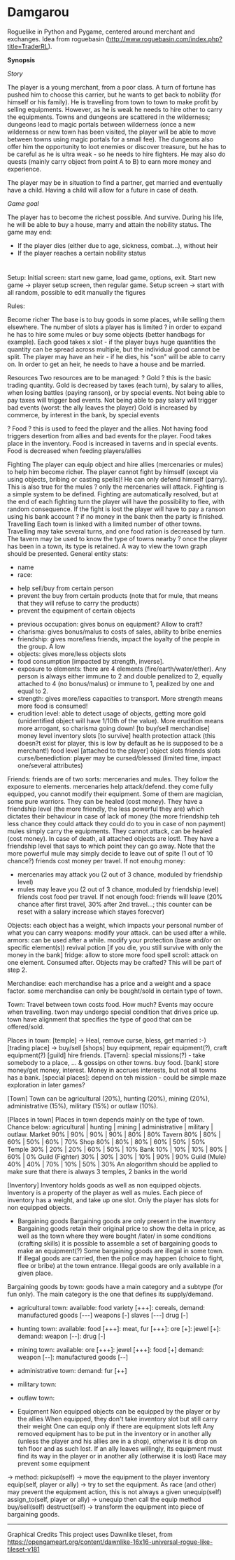 # Damgarou
Roguelike in Python and Pygame, centered around merchant and exchanges.
Idea from roguebasin (http://www.roguebasin.com/index.php?title=TraderRL).

**Synopsis**

_Story_

The player is a young merchant, from a poor class. A turn of fortune has pushed him to choose this carrier, but he wants to get back to nobility (for himself or his family). 
He is travelling from town to town to make profit by selling equipments. However, as he is weak he needs to hire other to carry the equipments.
Towns and dungeons are scattered in the wilderness; dungeons lead to magic portals between wilderness (once a new wilderness or new town has been visited, the player will be able to move between towns using magic portals for a small fee).
The dungeons also offer him the opportunity to loot enemies or discover treasure, but he has to be careful as he is ultra weak - so he needs to hire fighters.
He may also do quests (mainly carry object from point A to B) to earn more money and experience.

The player may be in situation to find a partner, get married and eventually have a child. Having a child will allow for a future in case of death.

_Game goal_

The player has to become the richest possible. And survive. During his life, he will be able to buy a house, marry and attain the nobility status.
The game may end:
* If the player dies (either due to age, sickness, combat...), without heir
* If the player reaches a certain nobility status

#
Setup:
Initial screen: start new game, load game, options, exit.
Start new game -> player setup screen, then regular game.
Setup screen -> start with all random, possible to edit manually the figures

Rules:

Become richer
The base is to buy goods in some places, while selling them elsewhere. The number of slots a player has is limited ? in order to expand he has to hire some mules or buy some objects (better handbags for example). Each good takes x slot - if the player buys huge quantities the quantity can be spread across multiple, but the individual good cannot be split.
The player may have an heir - if he dies, his "son" will be able to carry on. In order to get an heir, he needs to have a house and be married.

Resources
Two resources are to be managed:
?       Gold ? this is the basic trading quantity. Gold is decreased by taxes (each turn), by salary to allies, when losing battles (paying ranson), or by special events. Not being able to pay taxes will trigger bad events. Not being able to pay salary will trigger bad events (worst: the ally leaves the player)
Gold is increased by commerce, by interest in the bank, by special events

?       Food ? this is used to feed the player and the allies. Not having food triggers desertion from allies and bad events for the player. Food takes place in the inventory.
Food is increased in taverns and in special events. Food is decreased when feeding players/allies

Fighting
The player can equip object and hire allies (mercenaries or mules) to help him become richer. The player cannot fight by himself (except via using objects, bribing or casting spells)! He can only defend himself (parry). This is also true for the mules ? only the mercenaries will attack.
Fighting is a simple system to be defined. Fighting are automatically resolved, but at the end of each fighting turn the player will have the possibility to flee, with random consequence. If the fight is lost the player will have to pay a ranson using his bank account ? if no money in the bank then the party is finished.
Travelling
Each town is linked with a limited number of other towns. Travelling may take several turns, and one food ration is decreased by turn. The tavern may be used to know the type of towns nearby ? once the player has been in a town, its type is retained.
A way to view the town graph should be presented.
General entity stats:
* name
* race:
- help sell/buy from certain person
- prevent the buy from certain products (note that for mule, that means that they will refuse to carry the products)
- prevent the equipment of certain objects
* previous occupation: gives bonus on equipment? Allow to craft?
* charisma: gives bonus/malus to costs of sales, ability to bribe enemies
* friendship: gives more/less friends, impact the loyalty of the people in the group. A low
* objects: gives more/less objects slots
* food consumption [impacted by strength, inverse].
* exposure to elements: there are 4 elements (fire/earth/water/ether). Any person is always either immune to 2 and double penalized to 2, equally attached to 4 (no bonus/malus) or immune to 1, pealized by one and equal to 2.
* strength: gives more/less capacities to transport. More strength means more food is consumed!
* erudition level: able to detect usage of objects, getting more gold (unidentified object will have 1/10th of the value). More erudition means more arrogant, so charisma going down!
 [to buy/sell merchandise]
money level
inventory slots
[to survive]
health
protection
attack (this doesn?t exist for player, this is low by default as he is supposed to be a merchant!)
food level
[attached to the player]
object slots
friends slots
curse/benediction: player may be cursed/blessed (limited time, impact one/several attributes)

Friends:
friends are of two sorts: mercenaries and mules. They follow the exposure to elements.
mercenaries help attack/defend. they come fully equipped, you cannot modify their equipment. Some of them are magician, some pure warriors. They can be healed (cost money). They have a friendship level (the more friendly, the less powerful they are) which dictates their behaviour in case of lack of money (the more friendship teh less chance they could attack they could do to you in case of non payment)
mules simply carry the equipments. They cannot attack, can be healed (cost money). In case of death, all attached objects are lost!. They have a friendship level that says to which point they can go away. Note that the more powerful mule may simply decide to leave out of spite (1 out of 10 chance?)
friends cost money per travel. If not enouhg money:
- mercenaries may attack you (2 out of 3 chance, moduled by friendship level)
- mules may leave you (2 out of 3 chance, moduled by friendship level)
friends cost food per travel. If not enough food: friends will leave (20% chance after first travel, 30% after 2nd travel...; this counter can be reset with a salary increase which stayes forecver)

Objects:
each object has a weight, which impacts your personal number of what you can carry
weapons: modify your attack. can be used after a while.
armors: can be used after a while. modify your protection (base and/or on specific element(s))
revival potion [if you die, you still survive with only the money in the bank]
fridge: allow to store more food
spell scroll: attack on one element. Consumed after.
Objects may be crafted? This will be part of step 2.

Merchandise:
each merchandise has a price and a weight and a space factor.
some merchandise can only be bought/sold in certain type of town.

Town:
Travel between town costs food. How much?
Events may occure when travelling.
twon may undergo special condition that drives price up.
town have alignment that specifies the type of good that can be offered/sold.

Places in town:
[temple] -> Heal, remove curse, bless, get married :-)
[trading place] -> buy/sell
[shops] buy equipment, repair equipment(?), craft equipment(?)
[guild] hire friends.
[Tavern]: special missions(?) - take somebody to a place, ... & gossips on other towns. buy food.
[bank] store money/get money, interest. Money in accrues interests, but not all towns has a bank.
[special places]: depend on teh mission - could be simple maze exploration in later games?

[Town]
Town can be agricultural (20%), hunting  (20%), mining (20%), administrative (15%), military (15%) or outlaw (10%).

[Places in town]
Places in town depends mainly on the type of town. Chance below:
                  agricultural      | hunting         | mining          | administrative | military        | outlaw.
Market            90%               | 90%             | 90%             | 90%             | 80%            | 80%
Tavern            80%               | 80%             | 60%             | 50%             | 60%            | 70%
Shop              80%               | 80%             | 80%             | 60%             | 50%            | 50%
Temple            30%               | 20%             | 20%             | 60%             | 50%            | 10%
Bank              10%               | 10%             | 10%             | 80%             | 60%            |  0%
Guild (Fighter) 30%                | 30%             | 30%             | 10%             | 90%            | 90%
Guild (Mule)      40%               | 40%             | 70%             | 10%             | 50%            | 30%
An alogorithm should be applied to make sure that there is always 3 temples, 2 banks in the world

[Inventory]
Inventory holds goods as well as non equipped objects. Inventory is a property of the player as well as mules.
Each piece of inventory has a weight, and take up one slot. Only the player has slots for non equipped objects.

* Bargaining goods
Bargaining goods are only present in the inventory
Bargaining goods retain their original price to show the delta in price, as well as the town where they were bought
/later/ in some conditions (crafting skills) it is possible to assemble a set of bargaining goods to make an equipment(?)
Some bargaining goods are illegal in some town. If illegal goods are carried, then the police may happen (choice to fight, flee or bribe) at the town entrance. Illegal goods are only available in a given place.

Bargaining goods by town:
goods have a main category and a subtype (for fun only). The main category is the one that defines its supply/demand.
- agricultural town:
available:
food variety [+++]: cereals,
demand:
manufactured goods [---]
weapons [-]
slaves [---]
drug [-]

- hunting town:
available:
food [+++]: meat,
fur [+++]:
ore [+]:
jewel [+]:
demand:
weapon [--]:
drug [-]

- mining town:
available:
ore [+++]:
jewel [+++]:
food [+]
demand:
weapon [--]:
manufactured goods [--]

- administrative town:
demand:
fur [++]

- military town:

- outlaw town:

* Equipment
Non equipped objects can be equipped by the player or by the allies
When equipped, they don't take inventory slot but still carry their weight
One can equip only if there are equipment slots left
Any removed equipment has to be put in the inventory or in another ally (unless the player and his allies are in a shop), otherwise it is drop on teh floor and as such lost.
If an ally leaves willingly, its equipment must find its way in the player or in another ally (otherwise it is lost)
Race may prevent some equipment

-> method:
pickup(self) -> move the equipment to the player inventory
equip(self, player or ally) -> try to set the equipment. As race (and other) may prevent the equipment action, this is not always a given
unequip(self)
assign_to(self, player or ally) -> unequip then call the equip method
buy/sell(self)
destruct(self) -> transform the equipment into piece of bargaining goods.


****
Graphical Credits
This project uses Dawnlike tileset, from https://opengameart.org/content/dawnlike-16x16-universal-rogue-like-tileset-v181
